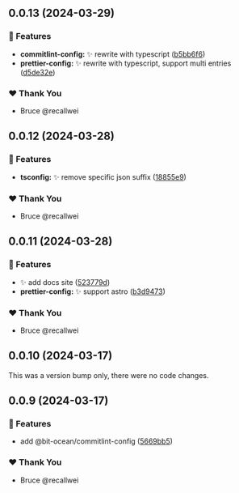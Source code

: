 ## 0.0.13 (2024-03-29)


### 🚀 Features

- **commitlint-config:** :sparkles: rewrite with typescript ([b5bb6f6](https://github.com/bit-ocean-studio/infra/commit/b5bb6f6))
- **prettier-config:** :sparkles: rewrite with typescript, support multi entries ([d5de32e](https://github.com/bit-ocean-studio/infra/commit/d5de32e))

### ❤️  Thank You

- Bruce @recallwei

## 0.0.12 (2024-03-28)


### 🚀 Features

- **tsconfig:** :sparkles: remove specific json suffix ([18855e9](https://github.com/bit-ocean-studio/infra/commit/18855e9))

### ❤️  Thank You

- Bruce @recallwei

## 0.0.11 (2024-03-28)


### 🚀 Features

- :sparkles: add docs site ([523779d](https://github.com/bit-ocean-studio/infra/commit/523779d))
- **prettier-config:** :sparkles: support astro ([b3d9473](https://github.com/bit-ocean-studio/infra/commit/b3d9473))

### ❤️  Thank You

- Bruce @recallwei

## 0.0.10 (2024-03-17)

This was a version bump only, there were no code changes.

## 0.0.9 (2024-03-17)

### 🚀 Features

- add @bit-ocean/commitlint-config ([5669bb5](https://github.com/bit-ocean-studio/infra/commit/5669bb5))

### ❤️ Thank You

- Bruce @recallwei
